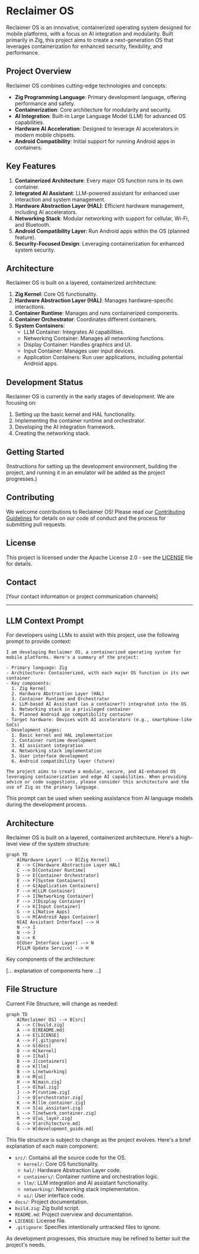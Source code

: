 # Reclaimer OS

Reclaimer OS is an innovative, containerized operating system designed for mobile platforms, with a focus on AI integration and modularity. Built primarily in Zig, this project aims to create a next-generation OS that leverages containerization for enhanced security, flexibility, and performance.

## Project Overview

Reclaimer OS combines cutting-edge technologies and concepts:

- **Zig Programming Language**: Primary development language, offering performance and safety.
- **Containerization**: Core architecture for modularity and security.
- **AI Integration**: Built-in Large Language Model (LLM) for advanced OS capabilities.
- **Hardware AI Acceleration**: Designed to leverage AI accelerators in modern mobile chipsets.
- **Android Compatibility**: Initial support for running Android apps in containers.

## Key Features

1. **Containerized Architecture**: Every major OS function runs in its own container.
2. **Integrated AI Assistant**: LLM-powered assistant for enhanced user interaction and system management.
3. **Hardware Abstraction Layer (HAL)**: Efficient hardware management, including AI accelerators.
4. **Networking Stack**: Modular networking with support for cellular, Wi-Fi, and Bluetooth.
5. **Android Compatibility Layer**: Run Android apps within the OS (planned feature).
6. **Security-Focused Design**: Leveraging containerization for enhanced system security.

## Architecture

Reclaimer OS is built on a layered, containerized architecture:

1. **Zig Kernel**: Core OS functionality.
2. **Hardware Abstraction Layer (HAL)**: Manages hardware-specific interactions.
3. **Container Runtime**: Manages and runs containerized components.
4. **Container Orchestrator**: Coordinates different containers.
5. **System Containers**:
   - LLM Container: Integrates AI capabilities.
   - Networking Container: Manages all networking functions.
   - Display Container: Handles graphics and UI.
   - Input Container: Manages user input devices.
   - Application Containers: Run user applications, including potential Android apps.

## Development Status

Reclaimer OS is currently in the early stages of development. We are focusing on:

1. Setting up the basic kernel and HAL functionality.
2. Implementing the container runtime and orchestrator.
3. Developing the AI integration framework.
4. Creating the networking stack.

## Getting Started

(Instructions for setting up the development environment, building the project, and running it in an emulator will be added as the project progresses.)

## Contributing

We welcome contributions to Reclaimer OS! Please read our [Contributing Guidelines](CONTRIBUTING.md) for details on our code of conduct and the process for submitting pull requests.

## License

This project is licensed under the Apache License 2.0 - see the [LICENSE](LICENSE) file for details.

## Contact

[Your contact information or project communication channels]

---

## LLM Context Prompt

For developers using LLMs to assist with this project, use the following prompt to provide context:

```
I am developing Reclaimer OS, a containerized operating system for mobile platforms. Here's a summary of the project:

- Primary language: Zig
- Architecture: Containerized, with each major OS function in its own container
- Key components:
  1. Zig Kernel
  2. Hardware Abstraction Layer (HAL)
  3. Container Runtime and Orchestrator
  4. LLM-based AI Assistant (as a container?) integrated into the OS
  5. Networking stack in a privileged container
  6. Planned Android app compatibility container
- Target hardware: Devices with AI accelerators (e.g., smartphone-like SoCs)
- Development stages:
  1. Basic kernel and HAL implementation
  2. Container runtime development
  3. AI assistant integration
  4. Networking stack implementation
  5. User interface development
  6. Android compatibility layer (future)

The project aims to create a modular, secure, and AI-enhanced OS leveraging containerization and edge AI capabilities. When providing advice or code suggestions, please consider this architecture and the use of Zig as the primary language.
```

This prompt can be used when seeking assistance from AI language models during the development process.

## Architecture

Reclaimer OS is built on a layered, containerized architecture. Here's a high-level view of the system structure:

```mermaid
graph TD
    A[Hardware Layer] --> B[Zig Kernel]
    B --> C[Hardware Abstraction Layer HAL]
    C --> D[Container Runtime]
    D --> E[Container Orchestrator]
    E --> F[System Containers]
    E --> G[Application Containers]
    F --> H[LLM Container]
    F --> I[Networking Container]
    F --> J[Display Container]
    F --> K[Input Container]
    G --> L[Native Apps]
    G --> M[Android Apps Container]
    N[AI Assistant Interface] --> H
    N --> I
    N --> J
    N --> K
    O[User Interface Layer] --> N
    P[LLM Update Service] --> H
```

Key components of the architecture:

[... explanation of components here ...]

## File Structure

Current File Structure, will change as needed:

```mermaid
graph TD
    A[Reclaimer OS] --> B[src]
    A --> C[build.zig]
    A --> D[README.md]
    A --> E[LICENSE]
    A --> F[.gitignore]
    A --> G[docs]
    B --> H[kernel]
    B --> I[hal]
    B --> J[containers]
    B --> K[llm]
    B --> L[networking]
    B --> M[ui]
    H --> N[main.zig]
    I --> O[hal.zig]
    J --> P[runtime.zig]
    J --> Q[orchestrator.zig]
    K --> R[llm_container.zig]
    K --> S[ai_assistant.zig]
    L --> T[network_container.zig]
    M --> U[ui_layer.zig]
    G --> V[architecture.md]
    G --> W[development_guide.md]
```

This file structure is subject to change as the project evolves. Here's a brief explanation of each main component:

- `src/`: Contains all the source code for the OS.
  - `kernel/`: Core OS functionality.
  - `hal/`: Hardware Abstraction Layer code.
  - `containers/`: Container runtime and orchestration logic.
  - `llm/`: LLM integration and AI assistant functionality.
  - `networking/`: Networking stack implementation.
  - `ui/`: User interface code.
- `docs/`: Project documentation.
- `build.zig`: Zig build script.
- `README.md`: Project overview and documentation.
- `LICENSE`: License file.
- `.gitignore`: Specifies intentionally untracked files to ignore.

As development progresses, this structure may be refined to better suit the project's needs.